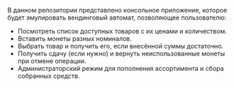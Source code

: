 В данном репозитории представлено консольное приложение, которое будет эмулировать вендинговый автомат, позволяющее пользователю:
- Посмотреть список доступных товаров с их ценами и количеством.
- Вставить монеты разных номиналов.
- Выбрать товар и получить его, если внесённой суммы достаточно.
- Получить сдачу (если нужно) и вернуть неиспользованные монеты при отмене операции.
- Администраторский режим для пополнения ассортимента и сбора собранных средств.

